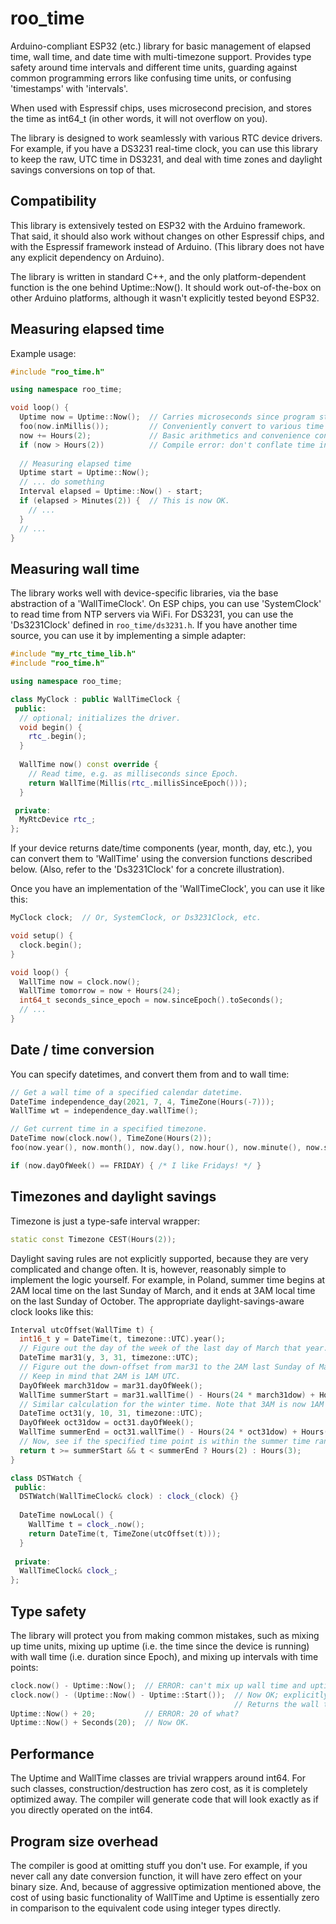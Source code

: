 # roo_time
Arduino-compliant ESP32 (etc.) library for basic management of elapsed time, wall time, and date time with multi-timezone support.
Provides type safety around time intervals and different time units, guarding against common programming errors like confusing time
units, or confusing 'timestamps' with 'intervals'.

When used with Espressif chips, uses microsecond precision, and stores the time as int64_t
(in other words, it will not overflow on you).

The library is designed to work seamlessly with various RTC device drivers. For example, if you have a DS3231 real-time clock, you
can use this library to keep the raw, UTC time in DS3231, and deal with time zones and daylight savings conversions on top of that.

## Compatibility

This library is extensively tested on ESP32 with the Arduino framework. That said, it should also work without changes on other Espressif chips, and with the Espressif framework instead of Arduino. (This library does not have any explicit dependency on Arduino).

The library is written in standard C++, and the only platform-dependent function is the one behind Uptime::Now(). It should work out-of-the-box on other Arduino platforms, although it wasn't explicitly tested beyond ESP32.

## Measuring elapsed time

Example usage:

```cpp
#include "roo_time.h"

using namespace roo_time;

void loop() {
  Uptime now = Uptime::Now();  // Carries microseconds since program start.
  foo(now.inMillis());         // Conveniently convert to various time units, as needed.
  now += Hours(2);             // Basic arithmetics and convenience construction.
  if (now > Hours(2))          // Compile error: don't conflate time instant with time interval.
  
  // Measuring elapsed time
  Uptime start = Uptime::Now();
  // ... do something
  Interval elapsed = Uptime::Now() - start;
  if (elapsed > Minutes(2)) {  // This is now OK.
    // ...
  }
  // ...
}
```

## Measuring wall time

The library works well with device-specific libraries, via the base abstraction of a 'WallTimeClock'. On ESP chips, you can use
'SystemClock' to read time from NTP servers via WiFi. For DS3231, you can use the 'Ds3231Clock' defined in `roo_time/ds3231.h`.
If you have another time source, you can use it by implementing a simple adapter:

```cpp
#include "my_rtc_time_lib.h"
#include "roo_time.h"

using namespace roo_time;

class MyClock : public WallTimeClock {
 public:
  // optional; initializes the driver.
  void begin() {
    rtc_.begin();
  }
  
  WallTime now() const override {
    // Read time, e.g. as milliseconds since Epoch.
    return WallTime(Millis(rtc_.millisSinceEpoch()));
  }

 private:
  MyRtcDevice rtc_;
};

```

If your device returns date/time components (year, month, day, etc.), you can convert them to 'WallTime' using the
conversion functions described below. (Also, refer to the 'Ds3231Clock' for a concrete illustration).

Once you have an implementation of the 'WallTimeClock', you can use it like this:

```cpp
MyClock clock;  // Or, SystemClock, or Ds3231Clock, etc.

void setup() {
  clock.begin();
}

void loop() {
  WallTime now = clock.now();
  WallTime tomorrow = now + Hours(24);
  int64_t seconds_since_epoch = now.sinceEpoch().toSeconds();
  // ...
}
```

## Date / time conversion

You can specify datetimes, and convert them from and to wall time:

```cpp
// Get a wall time of a specified calendar datetime.
DateTime independence_day(2021, 7, 4, TimeZone(Hours(-7)));
WallTime wt = independence_day.wallTime();

// Get current time in a specified timezone.
DateTime now(clock.now(), TimeZone(Hours(2));
foo(now.year(), now.month(), now.day(), now.hour(), now.minute(), now.second());

if (now.dayOfWeek() == FRIDAY) { /* I like Fridays! */ }

```

## Timezones and daylight savings

Timezone is just a type-safe interval wrapper:

```cpp
static const Timezone CEST(Hours(2)); 
```

Daylight saving rules are not explicitly supported, because they are very complicated and change
often. It is, however, reasonably simple to implement the logic yourself. For example, in Poland,
summer time begins at 2AM local time on the last Sunday of March, and it ends at 3AM local time
on the last Sunday of October. The appropriate daylight-savings-aware clock looks like this:

```cpp
Interval utcOffset(WallTime t) {
  int16_t y = DateTime(t, timezone::UTC).year();
  // Figure out the day of the week of the last day of March that year.
  DateTime mar31(y, 3, 31, timezone::UTC);
  // Figure out the down-offset from mar31 to the 2AM last Sunday of March.
  // Keep in mind that 2AM is 1AM UTC.
  DayOfWeek march31dow = mar31.dayOfWeek();
  WallTime summerStart = mar31.wallTime() - Hours(24 * march31dow) + Hours(1);
  // Similar calculation for the winter time. Note that 3AM is now 1AM UTC.
  DateTime oct31(y, 10, 31, timezone::UTC);
  DayOfWeek oct31dow = oct31.dayOfWeek();
  WallTime summerEnd = oct31.wallTime() - Hours(24 * oct31dow) + Hours(1);
  // Now, see if the specified time point is within the summer time range.
  return t >= summerStart && t < summerEnd ? Hours(2) : Hours(3);
}

class DSTWatch {
 public:
  DSTWatch(WallTimeClock& clock) : clock_(clock) {}
 
  DateTime nowLocal() {
    WallTime t = clock_.now();
    return DateTime(t, TimeZone(utcOffset(t)));
  }
  
 private:
  WallTimeClock& clock_;
};
```

## Type safety

The library will protect you from making common mistakes, such as mixing up time units,
mixing up uptime (i.e. the time since the device is running) with wall time (i.e. duration
since Epoch), and mixing up intervals with time points:

```cpp
clock.now() - Uptime::Now();  // ERROR: can't mix up wall time and uptime.
clock.now() - (Uptime::Now() - Uptime::Start());  // Now OK; explicitly converted to an interval.
                                                  // Returns the wall time of last restart.
Uptime::Now() + 20;           // ERROR: 20 of what?
Uptime::Now() + Seconds(20);  // Now OK.
```

## Performance

The Uptime and WallTime classes are trivial wrappers around int64.
For such classes, construction/destruction has zero cost, as it is completely
optimized away. The compiler will generate code that will look exactly as if
you directly operated on the int64.

## Program size overhead

The compiler is good at omitting stuff you don't use. For example, if you never call any
date conversion function, it will have zero effect on your binary size. And, because
of aggressive optimization mentioned above, the cost of using basic functionality
of WallTime and Uptime is essentially zero in comparison to the equivalent code using
integer types directly.
